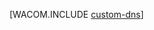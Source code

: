 <properties linkid="dev-net-commons-tasks-custom-dns" urlDisplayName="Custom DNS" pageTitle="Configure a custom domain name - Windows Azure" metaKeywords="DNS Azure, Azure custom domain, .NET DNS Azure, .NET Azure custom domain, C# DNS Azure, C# Azure custom domain, VB DNS Azure, VB Azure custom domain" description="Learn how to expose your Windows Azure application or data on a custom domain by configuring DNS settings." metaCanonical="" services="cloud-services" documentationCenter=".NET" title="" authors=""  solutions="" writer="" manager="" editor=""  />




[WACOM.INCLUDE [custom-dns](../includes/custom-dns.md)]

